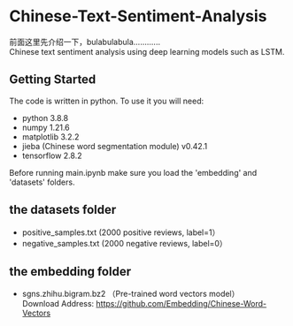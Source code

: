 # Chinese-Text-Sentiment-Analysis

前面这里先介绍一下，bulabulabula............  
Chinese text sentiment analysis using deep learning models such as LSTM.

## Getting Started

The code is written in python. To use it you will need:
* python 3.8.8
* numpy 1.21.6 
* matplotlib 3.2.2 
* jieba (Chinese word segmentation module) v0.42.1 
* tensorflow 2.8.2

Before running main.ipynb make sure you load the 'embedding' and 'datasets' folders.

## the datasets folder 
* positive_samples.txt (2000 positive reviews, label=1）
* negative_samples.txt (2000 negative reviews, label=0）

## the embedding folder  
* sgns.zhihu.bigram.bz2 （Pre-trained word vectors model）<br />Download Address: https://github.com/Embedding/Chinese-Word-Vectors

